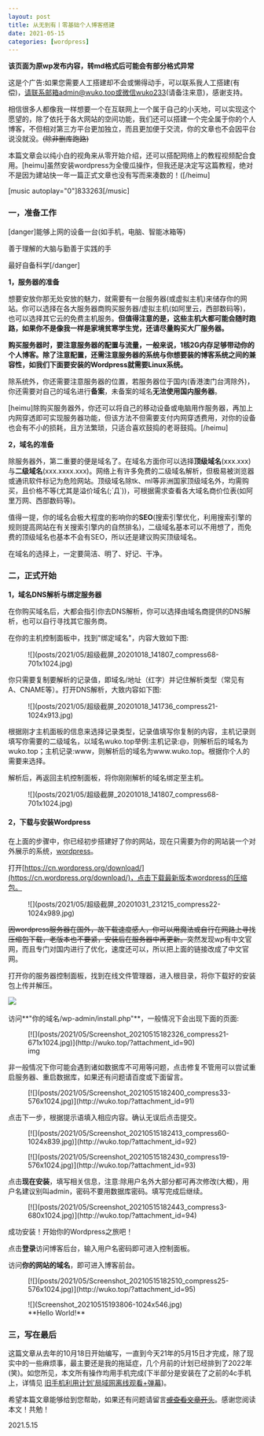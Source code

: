 ```yaml
---
layout: post
title: 从无到有丨零基础个人博客搭建
date: 2021-05-15
categories: [wordpress]
---
```


<!-- wp:paragraph -->

**该页面为原wp发布内容，转md格式后可能会有部分格式异常**


<span class="has-inline-color has-cyan-bluish-gray-color">这是个广告:如果您需要人工搭建却不会或懒得动手，可以联系我人工搭建(有偿)，请联系邮箱admin@wuko.top或微信wuko233(请备注来意)，感谢支持。</span>

<!-- /wp:paragraph -->

<!-- wp:paragraph -->

相信很多人都像我一样想要一个在互联网上一个属于自己的小天地，可以实现这个愿望的，除了依托于各大网站的空间功能，我们还可以搭建一个完全属于你的个人博客，不但相对第三方平台更加独立，而且更加便于交流，你的文章也不会因平台说没就没。<s>(除非删库跑路)</s>

<!-- /wp:paragraph -->

本篇文章会以纯小白的视角来从零开始介绍，还可以搭配网络上的教程视频配合食用。[heimu]虽然安装wordpress为全傻瓜操作，但我还是决定写这篇教程，绝对不是因为建站快一年一篇正式文章也没有写而来凑数的！([/heimu]

[music autoplay="0"]833263[/music]

<!-- wp:heading {"level":3} -->

### **一，准备工作**

<!-- /wp:heading -->

[danger]能够上网的设备一台(如手机，电脑、智能冰箱等)

善于理解的大脑与勤善于实践的手

最好自备科学[/danger]

<!-- wp:paragraph -->

**1，服务器的准备**

<!-- /wp:paragraph -->

<!-- wp:paragraph -->

想要安放你那无处安放的魅力，就需要有一台服务器(或虚拟主机)来储存你的网站。你可以选择在各大服务器商购买服务器/虚拟主机(如阿里云，西部数码等)，也可以选择其它云的免费主机服务。**<span class="has-inline-color has-vivid-red-color">但值得注意的是，这些主机大都可能会随时跑路，如果你不是像我一样是家境贫寒学生党，还请尽量购买大厂服务器。</span>**

<!-- /wp:paragraph -->

<!-- wp:paragraph -->

**购买服务器时，要注意服务器的配置与流量，一般来说，1核2G内存足够带动你的个人博客。除了注意配置，还需注意服务器的系统与你想要装的博客系统之间的兼容性，如我们下面要安装的Wordpress就需要Linux系统。**

<!-- /wp:paragraph -->

<!-- wp:paragraph -->

除系统外，你还需要注意服务器的位置，若服务器位于国内(香港澳门台湾除外)，你还需要对自己的域名进行**备案**，未备案的域名**无法使用国内服务器**。

<!-- /wp:paragraph -->

[heimu]除购买服务器外，你还可以将自己的移动设备或电脑用作服务器，再加上内网穿透即可实现服务器功能，但该方法不但需要支付内网穿透费用，对你的设备也会有不小的损耗，且方法繁琐，只适合喜欢鼓捣的老哥鼓捣。[/heimu]

<!-- wp:paragraph -->

**2，域名的准备**

<!-- /wp:paragraph -->

<!-- wp:paragraph -->

除服务器外，第二重要的便是域名了。在域名方面你可以选择**顶级域名**(xxx.xxx)与**二级域名**(xxx.xxxx.xxx)。网络上有许多免费的二级域名解析，但极易被浏览器或通讯软件标记为危险网站。顶级域名除tk、ml等非洲国家顶级域名外，均需购买，且价格不等(尤其是溢价域名(;´Д`))，可根据需求查看各大域名商价位表(如阿里万网、西部数码等)。

<!-- /wp:paragraph -->

<!-- wp:html -->

值得一提，你的域名会极大程度的影响你的**SEO**(搜索引擎优化，利用搜索引擎的规则提高网站在有关搜索引擎内的自然排名)，二级域名基本可以不用想了，而免费的顶级域名也基本不会有SEO，所以还是建议购买顶级域名。

<!-- /wp:html -->

<!-- wp:paragraph -->

在域名的选择上，一定要简洁、明了、好记、干净。

<!-- /wp:paragraph -->

<!-- wp:heading {"level":3} -->

### **二，正式开始**

<!-- /wp:heading -->

<!-- wp:paragraph -->

**1，域名DNS解析与绑定服务器**

<!-- /wp:paragraph -->

<!-- wp:paragraph -->

在你购买域名后，大都会指引你去DNS解析，你可以选择由域名商提供的DNS解析，也可以自行寻找其它服务商。

<!-- /wp:paragraph -->

<!-- wp:paragraph -->

在你的主机控制面板中，找到"绑定域名"，内容大致如下图:

<!-- /wp:paragraph -->

<!-- wp:image {"id":27,"sizeSlug":"large"} -->
<figure class="wp-block-image size-large">![](posts/2021/05/超级截屏_20201018_141807_compress68-701x1024.jpg)</figure>
<!-- /wp:image -->

<!-- wp:paragraph -->

你只需要复制要解析的记录值，即域名/地址（红字）并记住解析类型（常见有A、CNAME等）。打开DNS解析，大致内容如下图:

<!-- /wp:paragraph -->

<!-- wp:image {"id":28,"sizeSlug":"large"} -->
<figure class="wp-block-image size-large">![](posts/2021/05/超级截屏_20201018_141736_compress21-1024x913.jpg)</figure>
<!-- /wp:image -->

<!-- wp:paragraph -->

根据刚才主机面板的信息来选择记录类型，记录值填写你复制的内容，主机记录则填写你需要的二级域名，以域名wuko.top举例:主机记录:@，则解析后的域名为wuko.top；主机记录:www，则解析后的域名为www.wuko.top。根据你个人的需要来选择。

<!-- /wp:paragraph -->

<!-- wp:paragraph -->

解析后，再返回主机控制面板，将你刚刚解析的域名绑定至主机。

<!-- /wp:paragraph -->

<!-- wp:image {"id":27,"sizeSlug":"large"} -->
<figure class="wp-block-image size-large">![](posts/2021/05/超级截屏_20201018_141807_compress68-701x1024.jpg)</figure>
<!-- /wp:image -->

<!-- wp:heading {"level":4} -->

#### **2，下载与安装Wordpress**

<!-- /wp:heading -->

<!-- wp:paragraph -->

在上面的步骤中，你已经初步搭建好了你的网站，现在只需要为你的网站装一个对外展示的系统，[wordpress](https://wordpress.org/)。

<!-- /wp:paragraph -->

<!-- wp:paragraph -->

打开[https://cn.wordpress.org/download/](https://cn.wordpress.org/download/)，点击下载最新版本wordpress的压缩包。

<!-- /wp:paragraph -->

<!-- wp:image {"id":30,"sizeSlug":"large"} -->
<figure class="wp-block-image size-large">![](posts/2021/05/超级截屏_20201031_231215_compress22-1024x989.jpg)</figure>
<!-- /wp:image -->

<!-- wp:paragraph -->

<s>因wordpress服务器在国外，故下载速度感人，你可以用魔法或自行在网路上寻找压缩包下载，老版本也不要紧，安装后在服务器中再更新。</s>突然发现wp有中文官网，而且专门对国内进行了优化，速度还可以，所以把上面的链接改成了中文官网。

<!-- /wp:paragraph -->

<!-- wp:paragraph -->

打开你的服务器控制面板，找到在线文件管理器，进入根目录，将你下载好的安装包上传并解压。

<!-- /wp:paragraph -->

<!-- wp:paragraph {"align":"center"} -->

![](posts/2021/05/超级截屏_20201031_233236_compress14.jpg)

<!-- /wp:paragraph -->

<!-- wp:paragraph -->

访问**"你的域名/wp-admin/install.php"**，一般情况下会出现下面的页面:

<!-- /wp:paragraph -->

<!-- wp:image {"id":90,"sizeSlug":"large","linkDestination":"attachment"} -->
<figure class="wp-block-image size-large">[![](posts/2021/05/Screenshot_20210515182326_compress21-671x1024.jpg)](http://wuko.top/?attachment_id=90)<figcaption>img</figcaption></figure>
<!-- /wp:image -->

<!-- wp:paragraph -->

非一般情况下你可能会遇到诸如数据库不可用等问题，点击修复不管用可以尝试重启服务器、重启数据库，如果还有问题请百度或下面留言。

<!-- /wp:paragraph -->

<!-- wp:image {"id":91,"sizeSlug":"large","linkDestination":"attachment"} -->
<figure class="wp-block-image size-large">[![](posts/2021/05/Screenshot_20210515182400_compress33-576x1024.jpg)](http://wuko.top/?attachment_id=91)</figure>
<!-- /wp:image -->

<!-- wp:paragraph -->

点击下一步，根据提示语填入相应内容。确认无误后点击提交。

<!-- /wp:paragraph -->

<!-- wp:image {"id":92,"sizeSlug":"large","linkDestination":"attachment"} -->
<figure class="wp-block-image size-large">[![](posts/2021/05/Screenshot_20210515182413_compress60-1024x839.jpg)](http://wuko.top/?attachment_id=92)</figure>
<!-- /wp:image -->

<!-- wp:image {"id":93,"sizeSlug":"large","linkDestination":"attachment"} -->
<figure class="wp-block-image size-large">[![](posts/2021/05/Screenshot_20210515182430_compress19-576x1024.jpg)](http://wuko.top/?attachment_id=93)</figure>
<!-- /wp:image -->

<!-- wp:paragraph -->

点击**现在安装**，填写相关信息，注意:除用户名外大部分都可再次修改(大概)，用户名建议别叫admin，密码不要用数据库密码。填写完成后继续。

<!-- /wp:paragraph -->

<!-- wp:image {"id":94,"sizeSlug":"large","linkDestination":"attachment"} -->
<figure class="wp-block-image size-large">[![](posts/2021/05/Screenshot_20210515182443_compress3-680x1024.jpg)](http://wuko.top/?attachment_id=94)</figure>
<!-- /wp:image -->

<!-- wp:paragraph -->

成功安装！开始你的Wordpress之旅吧！

<!-- /wp:paragraph -->

<!-- wp:paragraph -->

点击**登录**访问博客后台，输入用户名密码即可进入控制面板。

<!-- /wp:paragraph -->

<!-- wp:paragraph -->

访问**你的网站的域名**，即可进入博客前台。

<!-- /wp:paragraph -->

<!-- wp:image {"id":95,"sizeSlug":"large","linkDestination":"attachment"} -->
<figure class="wp-block-image size-large">[![](posts/2021/05/Screenshot_20210515182510_compress25-576x1024.jpg)](http://wuko.top/?attachment_id=95)</figure>
<!-- /wp:image -->

<!-- wp:image {"id":97} -->
<figure class="wp-block-image">![](Screenshot_20210515193806-1024x546.jpg)<figcaption>**Hello World!**</figcaption></figure>
<!-- /wp:image -->

<!-- wp:heading {"level":3} -->

### **三，写在最后**

<!-- /wp:heading -->

<!-- wp:paragraph -->

这篇文章从去年的10月18日开始编写，一直到今天21年的5月15日才完成，除了现实中的一些麻烦事，最主要还是我的拖延症，几个月前的计划已经排到了2022年(笑)。如您所见，本文所有操作均用手机完成(下半部分是安装在了之前的4c手机上，详情见 [旧手机利用计划'局域网离线观看+弹幕](http://wuko.top/index.php/2021/01/09/2687/))。

<!-- /wp:paragraph -->

<!-- wp:paragraph -->

希望本篇文章能够给到您帮助，如果还有问题请留言[<s>或查看文章开头</s>](#ad)。感谢您阅读本文！共勉！

<!-- /wp:paragraph -->

<!-- wp:paragraph {"align":"right"} -->

2021.5.15

<!-- /wp:paragraph -->

